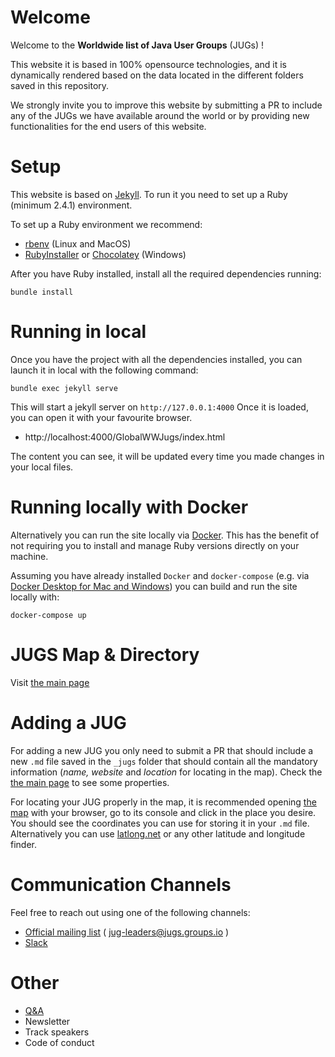 # Welcome
Welcome to the **Worldwide list of Java User Groups** (JUGs) !

This website it is based in 100% opensource technologies, and it is dynamically rendered based on the data located in the different folders saved in this repository.

We strongly invite you to improve this website by submitting a PR to include any of the JUGs we have available around the world or by providing new functionalities for the end users of this website.

# Setup
This website is based on [Jekyll](https://jekyllrb.com). To run it you need to set up a Ruby (minimum 2.4.1) environment.

To set up a Ruby environment we recommend:
* [rbenv](https://github.com/rbenv/rbenv) (Linux and MacOS)
* [RubyInstaller](https://rubyinstaller.org/) or [Chocolatey](https://chocolatey.org/) (Windows)

After you have Ruby installed, install all the required dependencies running:
```
bundle install
```

# Running in local
Once you have the project with all the dependencies installed, you can launch it in local with the following command:
```
bundle exec jekyll serve
```
This will start a jekyll server on `http://127.0.0.1:4000` Once it is loaded, you can open it with your favourite browser.
 - http://localhost:4000/GlobalWWJugs/index.html

The content you can see, it will be updated every time you made changes in your local files.

# Running locally with Docker
Alternatively you can run the site locally via [Docker](https://www.docker.com/).
This has the benefit of not requiring you to install and manage Ruby versions directly on your machine.

Assuming you have already installed `Docker` and `docker-compose` (e.g. via [Docker Desktop for Mac and Windows](https://www.docker.com/products/docker-desktop)) you can build and run the site locally with:

```
docker-compose up
```

# JUGS Map & Directory
Visit [the main page](index.html)

# Adding a JUG
For adding a new JUG you only need to submit a PR that should include a new `.md` file saved in the `_jugs` folder that should contain all the mandatory information (_name, website_ and _location_ for locating in the map). Check the [the main page](index.html) to see some properties.

For locating your JUG properly in the map, it is recommended opening [the map](map.html) with your browser, go to its console and click in the place you desire. You should see the coordinates you can use for storing it in your `.md` file. Alternatively you can use [latlong.net](https://www.latlong.net/) or any other latitude and longitude finder. 

#  Communication Channels
Feel free to reach out using one of the following channels:
  
* [Official mailing list](https://jugs.groups.io/g/jug-leaders) ( jug-leaders@jugs.groups.io )
* [Slack](https://jugleaders.slack.com)

# Other
* [Q&A](qa.md)
* Newsletter
* Track speakers
* Code of conduct
